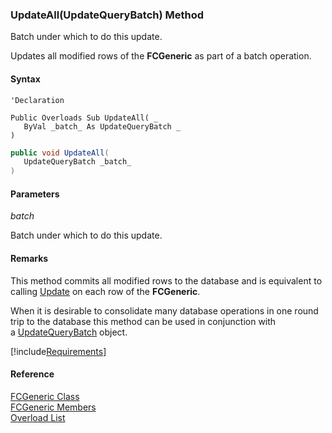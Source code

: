 ﻿### UpdateAll(UpdateQueryBatch) Method

Batch under which to do this update.

Updates all modified rows of the **FCGeneric** as part of a batch operation.

#### Syntax

```vbnet
'Declaration

Public Overloads Sub UpdateAll( _
   ByVal _batch_ As UpdateQueryBatch _
) 
```

```csharp
public void UpdateAll( 
   UpdateQueryBatch _batch_
)
```

#### Parameters

_batch_

Batch under which to do this update.

#### Remarks

This method commits all modified rows to the database and is equivalent to calling [Update](fcSDK~FChoice.Foundation.FCGeneric~Update(GenericDataRow,UpdateQueryBatch).md) on each row of the **FCGeneric**.

When it is desirable to consolidate many database operations in one round trip to the database this method can be used in conjunction with a [UpdateQueryBatch](FChoice.Common~FChoice.Common.Data.UpdateQueryBatch.md) object.

[!include[Requirements](../partials/requirements.md)]

#### Reference

[FCGeneric Class](fcSDK~FChoice.Foundation.FCGeneric.md)  
[FCGeneric Members](fcSDK~FChoice.Foundation.FCGeneric_members.md)  
[Overload List](fcSDK~FChoice.Foundation.FCGeneric~UpdateAll.md)